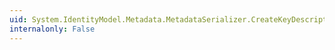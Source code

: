 ```yaml
---
uid: System.IdentityModel.Metadata.MetadataSerializer.CreateKeyDescriptorInstance
internalonly: False
---
```

